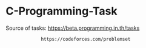 # C-Programming-Task

Source of tasks: https://beta.programming.in.th/tasks  

                 https://codeforces.com/problemset
